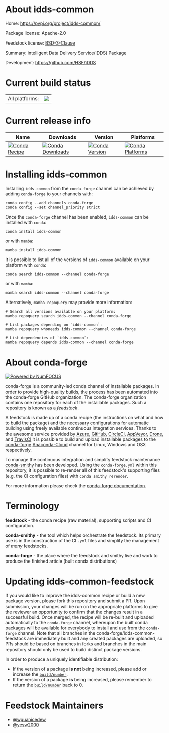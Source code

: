 About idds-common
=================

Home: https://pypi.org/project/idds-common/

Package license: Apache-2.0

Feedstock license: [BSD-3-Clause](https://github.com/conda-forge/idds-common-feedstock/blob/main/LICENSE.txt)

Summary: intelligent Data Delivery Service(iDDS) Package

Development: https://github.com/HSF/iDDS

Current build status
====================


<table><tr><td>All platforms:</td>
    <td>
      <a href="https://dev.azure.com/conda-forge/feedstock-builds/_build/latest?definitionId=13426&branchName=main">
        <img src="https://dev.azure.com/conda-forge/feedstock-builds/_apis/build/status/idds-common-feedstock?branchName=main">
      </a>
    </td>
  </tr>
</table>

Current release info
====================

| Name | Downloads | Version | Platforms |
| --- | --- | --- | --- |
| [![Conda Recipe](https://img.shields.io/badge/recipe-idds--common-green.svg)](https://anaconda.org/conda-forge/idds-common) | [![Conda Downloads](https://img.shields.io/conda/dn/conda-forge/idds-common.svg)](https://anaconda.org/conda-forge/idds-common) | [![Conda Version](https://img.shields.io/conda/vn/conda-forge/idds-common.svg)](https://anaconda.org/conda-forge/idds-common) | [![Conda Platforms](https://img.shields.io/conda/pn/conda-forge/idds-common.svg)](https://anaconda.org/conda-forge/idds-common) |

Installing idds-common
======================

Installing `idds-common` from the `conda-forge` channel can be achieved by adding `conda-forge` to your channels with:

```
conda config --add channels conda-forge
conda config --set channel_priority strict
```

Once the `conda-forge` channel has been enabled, `idds-common` can be installed with `conda`:

```
conda install idds-common
```

or with `mamba`:

```
mamba install idds-common
```

It is possible to list all of the versions of `idds-common` available on your platform with `conda`:

```
conda search idds-common --channel conda-forge
```

or with `mamba`:

```
mamba search idds-common --channel conda-forge
```

Alternatively, `mamba repoquery` may provide more information:

```
# Search all versions available on your platform:
mamba repoquery search idds-common --channel conda-forge

# List packages depending on `idds-common`:
mamba repoquery whoneeds idds-common --channel conda-forge

# List dependencies of `idds-common`:
mamba repoquery depends idds-common --channel conda-forge
```


About conda-forge
=================

[![Powered by
NumFOCUS](https://img.shields.io/badge/powered%20by-NumFOCUS-orange.svg?style=flat&colorA=E1523D&colorB=007D8A)](https://numfocus.org)

conda-forge is a community-led conda channel of installable packages.
In order to provide high-quality builds, the process has been automated into the
conda-forge GitHub organization. The conda-forge organization contains one repository
for each of the installable packages. Such a repository is known as a *feedstock*.

A feedstock is made up of a conda recipe (the instructions on what and how to build
the package) and the necessary configurations for automatic building using freely
available continuous integration services. Thanks to the awesome service provided by
[Azure](https://azure.microsoft.com/en-us/services/devops/), [GitHub](https://github.com/),
[CircleCI](https://circleci.com/), [AppVeyor](https://www.appveyor.com/),
[Drone](https://cloud.drone.io/welcome), and [TravisCI](https://travis-ci.com/)
it is possible to build and upload installable packages to the
[conda-forge](https://anaconda.org/conda-forge) [Anaconda-Cloud](https://anaconda.org/)
channel for Linux, Windows and OSX respectively.

To manage the continuous integration and simplify feedstock maintenance
[conda-smithy](https://github.com/conda-forge/conda-smithy) has been developed.
Using the ``conda-forge.yml`` within this repository, it is possible to re-render all of
this feedstock's supporting files (e.g. the CI configuration files) with ``conda smithy rerender``.

For more information please check the [conda-forge documentation](https://conda-forge.org/docs/).

Terminology
===========

**feedstock** - the conda recipe (raw material), supporting scripts and CI configuration.

**conda-smithy** - the tool which helps orchestrate the feedstock.
                   Its primary use is in the construction of the CI ``.yml`` files
                   and simplify the management of *many* feedstocks.

**conda-forge** - the place where the feedstock and smithy live and work to
                  produce the finished article (built conda distributions)


Updating idds-common-feedstock
==============================

If you would like to improve the idds-common recipe or build a new
package version, please fork this repository and submit a PR. Upon submission,
your changes will be run on the appropriate platforms to give the reviewer an
opportunity to confirm that the changes result in a successful build. Once
merged, the recipe will be re-built and uploaded automatically to the
`conda-forge` channel, whereupon the built conda packages will be available for
everybody to install and use from the `conda-forge` channel.
Note that all branches in the conda-forge/idds-common-feedstock are
immediately built and any created packages are uploaded, so PRs should be based
on branches in forks and branches in the main repository should only be used to
build distinct package versions.

In order to produce a uniquely identifiable distribution:
 * If the version of a package **is not** being increased, please add or increase
   the [``build/number``](https://docs.conda.io/projects/conda-build/en/latest/resources/define-metadata.html#build-number-and-string).
 * If the version of a package **is** being increased, please remember to return
   the [``build/number``](https://docs.conda.io/projects/conda-build/en/latest/resources/define-metadata.html#build-number-and-string)
   back to 0.

Feedstock Maintainers
=====================

* [@wguanicedew](https://github.com/wguanicedew/)
* [@yesw2000](https://github.com/yesw2000/)

